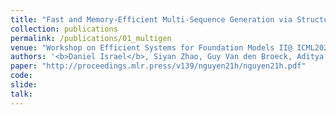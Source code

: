 ```yaml
---
title: "Fast and Memory-Efficient Multi-Sequence Generation via Structured Masking"
collection: publications
permalink: /publications/01_multigen
venue: "Workshop on Efficient Systems for Foundation Models II@ ICML2024"
authors: '<b>Daniel Israel</b>, Siyan Zhao, Guy Van den Broeck, Aditya Grover'
paper: "http://proceedings.mlr.press/v139/nguyen21h/nguyen21h.pdf"
code: 
slide: 
talk: 
---
```

